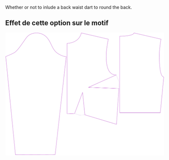 
Whether or not to inlude a back waist dart to round the back.


## Effet de cette option sur le motif
![This image shows the effect of this option by superimposing several variants that have a different value for this option](breanna_waistdart_sample.svg "Effect of this option on the pattern")
